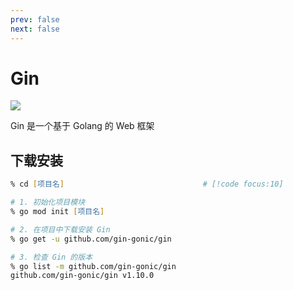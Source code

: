 ```yaml
---
prev: false
next: false
---
```


# Gin

![](/static/skill-images/web-backend--gin.png)

Gin 是一个基于 Golang 的 Web 框架

## 下载安装

```zsh
% cd [项目名]                               # [!code focus:10]

# 1. 初始化项目模块
% go mod init [项目名]

# 2. 在项目中下载安装 Gin
% go get -u github.com/gin-gonic/gin

# 3. 检查 Gin 的版本
% go list -m github.com/gin-gonic/gin
github.com/gin-gonic/gin v1.10.0
```
